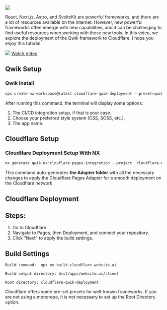 ![](https://photos.jussmor.com/insights/blog/Revealing%20The%20Deployment%20Secrets%20Of%20Cloudflare%20And%20Qwik/deployment.webp)

React, Next.js, Astro, and SvelteKit are powerful frameworks, and there are a lot of resources available on the internet. However, new powerful frameworks often emerge with new capabilities, and it can be challenging to find useful resources when working with these new tools. In this video, we explore the deployment of the Qwik framework to Cloudflare. I hope you enjoy this tutorial.

![](https://www.youtube.com/embed/XnjuMKKCRJA)
[Watch Video](https://www.youtube.com/embed/XnjuMKKCRJA)

## Qwik Setup

### Qwik Install

```javascript
npx create-nx-workspace@latest cloudflare-qwik-deployment --preset=qwik-nx
```

After running this command, the terminal will display some options: 

1. The CI/CD integration setup, if that is your case. 
2. Choose your preferred style system (CSS, SCSS, etc.). 
3. The app name.
## Cloudflare Setup 

### Cloudflare Deployment Setup With NX

```javascript
nx generate qwik-nx:clouflare-pages-integration --project  cloudflare-qwik-deployment
```

This command auto-generates **the Adapter folder** with all the necessary changes to apply the Cloudflare Pages Adapter for a smooth deployment on the Cloudflare network. 

## Cloudflare Deployment 

## Steps:

1. Go to Cloudflare 
2. Navigate to Pages, then Deployment, and connect your repository. 
3. Click "Next" to apply the build settings. 

## Build Settings 

```shell
Build command:  npx nx build-cloudflare website.ui
```

```text
Build output directory: dist/apps/website.ui/client
```

```text
Root directory: cloudflare-qwik-deployment
```

Cloudflare offers some pre-set presets for well-known frameworks. If you are not using a monorepo, it is not necessary to set up the Root Directory option.